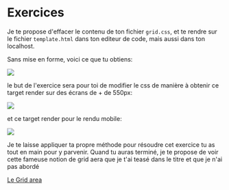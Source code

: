<h1>Exercices</h1>

Je te propose d'effacer le contenu de ton fichier ```grid.css```, et te rendre sur le fichier ```template.html``` dans ton editeur de code, mais aussi dans ton localhost.

Sans mise en forme, voici ce que tu obtiens:

<img src="https://raw.githubusercontent.com/GuyVil1/Css-Grid---Bootstrap-prends-un-coup-de-vieux/master/Formation/img/grid0013.png" />

le but de l'exercice sera pour toi de modifier le css de manière à obtenir ce target render sur des écrans de + de 550px:

<img src="https://raw.githubusercontent.com/GuyVil1/Css-Grid---Bootstrap-prends-un-coup-de-vieux/master/Formation/img/grid0014.png" />

et ce target render pour le rendu mobile:

<img src="https://raw.githubusercontent.com/GuyVil1/Css-Grid---Bootstrap-prends-un-coup-de-vieux/master/Formation/img/grid0015.png" />

Je te laisse appliquer ta propre méthode pour résoudre cet exercice tu as tout en main pour y parvenir.
Quand tu auras terminé, je te propose de voir cette fameuse notion de grid aera que je t'ai teasé dans le titre et que je n'ai pas abordé

<a href="https://github.com/GuyVil1/Css-Grid---Bootstrap-prends-un-coup-de-vieux/blob/master/Formation/07.le-grid-area.md"> Le Grid area</a>





